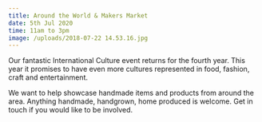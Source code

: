 ```yaml
---
title: Around the World & Makers Market
date: 5th Jul 2020
time: 11am to 3pm
image: /uploads/2018-07-22 14.53.16.jpg
---
```

Our fantastic International Culture event returns for the fourth year. This year it promises to have even more cultures represented in food, fashion, craft and entertainment. 

We want to help showcase handmade items and products from around the area. Anything handmade, handgrown, home produced is welcome. Get in touch if you would like to be involved.
